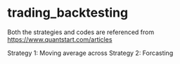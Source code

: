 # trading_backtesting
Both the strategies and codes are referenced from https://www.quantstart.com/articles

Strategy 1: Moving average across
Strategy 2: Forcasting
